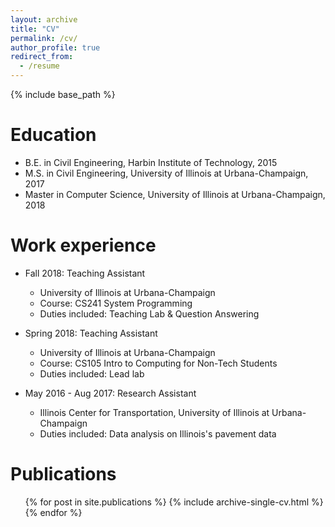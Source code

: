 ```yaml
---
layout: archive
title: "CV"
permalink: /cv/
author_profile: true
redirect_from:
  - /resume
---
```


{% include base_path %}

Education
======
* B.E. in Civil Engineering, Harbin Institute of Technology, 2015
* M.S. in Civil Engineering, University of Illinois at Urbana-Champaign, 2017
* Master in Computer Science, University of Illinois at Urbana-Champaign, 2018

Work experience
======
* Fall 2018: Teaching Assistant
  * University of Illinois at Urbana-Champaign
  * Course: CS241 System Programming
  * Duties included: Teaching Lab & Question Answering

* Spring 2018: Teaching Assistant
  * University of Illinois at Urbana-Champaign
  * Course: CS105 Intro to Computing for Non-Tech Students
  * Duties included: Lead lab

* May 2016 - Aug 2017: Research Assistant
  * Illinois Center for Transportation, University of Illinois at Urbana-Champaign
  * Duties included: Data analysis on Illinois's pavement data


<!-- Skills
======
* Skill 1
* Skill 2
  * Sub-skill 2.1
  * Sub-skill 2.2
  * Sub-skill 2.3
* Skill 3 -->

Publications
======
  <ul>{% for post in site.publications %}
    {% include archive-single-cv.html %}
  {% endfor %}</ul>

<!-- Talks
======
  <ul>{% for post in site.talks %}
    {% include archive-single-talk-cv.html %}
  {% endfor %}</ul> -->
<!--
Teaching
======
  <ul>{% for post in site.teaching %}
    {% include archive-single-cv.html %}
  {% endfor %}</ul> -->

<!-- Service and leadership
======
* Currently signed in to 43 different slack teams -->
